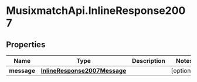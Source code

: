 # MusixmatchApi.InlineResponse2007

## Properties
Name | Type | Description | Notes
------------ | ------------- | ------------- | -------------
**message** | [**InlineResponse2007Message**](InlineResponse2007Message.md) |  | [optional] 


